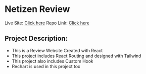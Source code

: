 # Netizen Review

Live Site: [Click here](https://jannatul-mou-react-router.netlify.app/)
Repo Link: [Click here](https://github.com/programming-hero-web-course-4/product-analysis-website-jannatul-mou149)


## Project Description: ##
 - This is a Review Website Created with React
 - This project includes React Routing and designed with Tailwind
 - This project also includes Custom Hook
 - Rechart is used in this project too
